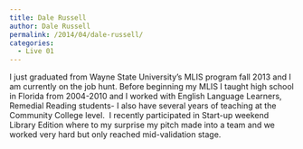 ```yaml
---
title: Dale Russell
author: Dale Russell
permalink: /2014/04/dale-russell/
categories:
  - Live 01
---
```

I just graduated from Wayne State University&#8217;s MLIS program fall 2013 and I am currently on the job hunt. Before beginning my MLIS I taught high school in Florida from 2004-2010 and I worked with English Language Learners, Remedial Reading students- I also have several years of teaching at the Community College level.  I recently participated in Start-up weekend Library Edition where to my surprise my pitch made into a team and we worked very hard but only reached mid-validation stage.
